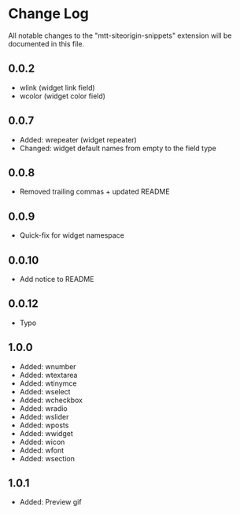 # Change Log
All notable changes to the "mtt-siteorigin-snippets" extension will be documented in this file.

## 0.0.2
- wlink (widget link field)
- wcolor (widget color field)

## 0.0.7
- Added: wrepeater (widget repeater)
- Changed: widget default names from empty to the field type

## 0.0.8
- Removed trailing commas + updated README

## 0.0.9
- Quick-fix for widget namespace

## 0.0.10
- Add notice to README

## 0.0.12
- Typo

## 1.0.0
- Added: wnumber
- Added: wtextarea
- Added: wtinymce
- Added: wselect
- Added: wcheckbox
- Added: wradio
- Added: wslider
- Added: wposts
- Added: wwidget
- Added: wicon
- Added: wfont
- Added: wsection

## 1.0.1
- Added: Preview gif